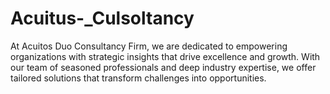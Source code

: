 # Acuitus-_Culsoltancy
At Acuitos Duo Consultancy Firm, we are dedicated to empowering organizations with strategic insights that drive excellence and growth. With our team of seasoned professionals and deep industry expertise, we offer tailored solutions that transform challenges into opportunities.
